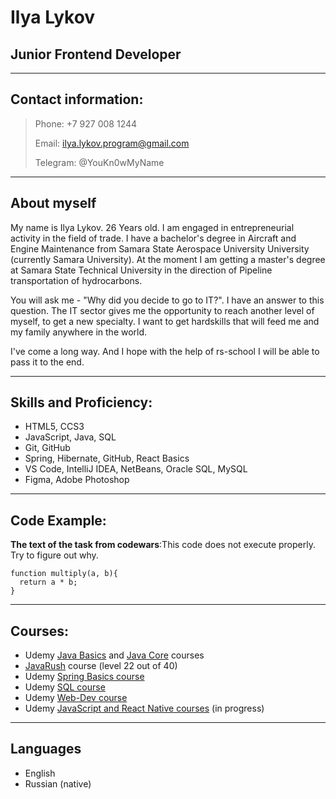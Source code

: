 # Ilya Lykov

## Junior Frontend Developer

---

## Contact information:

> Phone: +7 927 008 1244
>
> Email: <ilya.lykov.program@gmail.com>
>
> Telegram: @YouKn0wMyName

---

## About myself

My name is Ilya Lykov. 26 Years old. I am engaged in entrepreneurial activity in the field of trade. I have a bachelor's degree in Aircraft and Engine Maintenance from Samara State Aerospace University University (currently Samara University). At the moment I am getting a master's degree at Samara State Technical University in the direction of Pipeline transportation of hydrocarbons.

You will ask me - "Why did you decide to go to IT?". I have an answer to this question. The IT sector gives me the opportunity to reach another level of myself, to get a new specialty. I want to get hardskills that will feed me and my family anywhere in the world.

I've come a long way. And I hope with the help of rs-school I will be able to pass it to the end.

---

## Skills and Proficiency:

- HTML5, CCS3
- JavaScript, Java, SQL
- Git, GitHub
- Spring, Hibernate, GitHub, React Basics
- VS Code, IntelliJ IDEA, NetBeans, Oracle SQL, MySQL
- Figma, Adobe Photoshop

---

## Code Example:

**The text of the task from codewars**:This code does not execute properly. Try to figure out why.

```
function multiply(a, b){
  return a * b;
}
```

---

## Courses:

- Udemy [Java Basics] and [Java Core] сourses
- [JavaRush] course (level 22 out of 40)
- Udemy [Spring Basics course]
- Udemy [SQL course]
- Udemy [Web-Dev course]
- Udemy [JavaScript and React Native сourses] (in progress)

---

## Languages

- English
- Russian (native)

[java basics]: https://www.udemy.com/course/java-oca-oracle/
[java core]: https://www.udemy.com/course/java-ot-zaura/
[spring basics course]: https://www.udemy.com/course/spring-framework/
[javarush]: https://javarush.com/users/2524661
[sql course]: https://www.udemy.com/course/sql-oracle-certification/
[web-dev course]: https://www.udemy.com/course/webdeveloper/
[javascript and react native сourses]: https://www.udemy.com/course/javascript_full/
